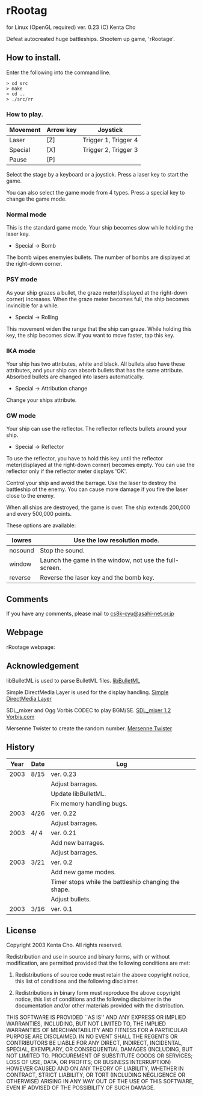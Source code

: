 
# rRootag #

for Linux (OpenGL required)
ver. 0.23
(C) Kenta Cho

Defeat autocreated huge battleships.
Shootem up game, 'rRootage'.


## How to install. ##

Enter the following into the command line.

```
> cd src
> make
> cd ..
> ./src/rr
```


### How to play. ###

| Movement | Arrow key | Joystick             |
| -------- | --------- | -------------------- |
| Laser    | [Z]       | Trigger 1, Trigger 4 |
| Special  | [X]       | Trigger 2, Trigger 3 |
| Pause    | [P]       |                      |

Select the stage by a keyboard or a joystick.
Press a laser key to start the game.

You can also select the game mode from 4 types.
Press a special key to change the game mode.

### Normal mode ###
This is the standard game mode.
Your ship becomes slow while holding the laser key.

- Special → Bomb

The bomb wipes enemyies bullets.
The number of bombs are displayed at the right-down corner.

### PSY mode ###
As your ship grazes a bullet,
the graze meter(displayed at the right-down corner) increases.
When the graze meter becomes full, the ship becomes invincible for a while.

- Special → Rolling

This movement widen the range that the ship can graze.
While holding this key, the ship becomes slow.
If you want to move faster, tap this key.

### IKA mode ###
Your ship has two attributes, white and black.
All bullets also have these attributes,
and your ship can absorb bullets that has the same attribute.
Absorbed bullets are changed into lasers automatically.

- Special → Attribution change

Change your ships attribute.

### GW mode ###
Your ship can use the reflector.
The reflector reflects bullets around your ship.

- Special → Reflector

To use the reflector,
you have to hold this key until
the reflector meter(displayed at the right-down corner) becomes empty.
You can use the reflector only if the reflector meter displays 'OK'.

Control your ship and avoid the barrage.
Use the laser to destroy the battleship of the enemy.
You can cause more damage if you fire the laser close to the enemy.

When all ships are destroyed, the game is over.
The ship extends 200,000 and every 500,000 points.

These options are available:

| lowres  | Use the low resolution mode.                            |
| ------- | ------------------------------------------------------- |
| nosound | Stop the sound.                                         |
| window  | Launch the game in the window, not use the full-screen. |
| reverse | Reverse the laser key and the bomb key.                 |


## Comments ##

If you have any comments, please mail to cs8k-cyu@asahi-net.or.jp


## Webpage ##

rRootage webpage: [](http://www.asahi-net.or.jp/~cs8k-cyu/windows/rr_e.html)


## Acknowledgement ##

libBulletML is used to parse BulletML files.
 [libBulletML](http://shinh.skr.jp/libbulletml/index_en.html)

Simple DirectMedia Layer is used for the display handling.
 [Simple DirectMedia Layer](http://www.libsdl.org/)

SDL_mixer and Ogg Vorbis CODEC to play BGM/SE.
 [SDL_mixer 1.2](http://www.libsdl.org/projects/SDL_mixer/)
 [Vorbis.com](http://www.vorbis.com/)

Mersenne Twister to create the random number.
 [Mersenne Twister](http://www.math.keio.ac.jp/matumoto/emt.html)


## History ##

| Year | Date | Log                                                  |
| ---- | ---- | ---------------------------------------------------- |
| 2003 | 8/15 | ver. 0.23                                            |
|      |      | Adjust barrages.                                     |
|      |      | Update libBulletML.                                  |
|      |      | Fix memory handling bugs.                            |
| 2003 | 4/26 | ver. 0.22                                            |
|      |      | Adjust barrages.                                     |
| 2003 | 4/ 4 | ver. 0.21                                            |
|      |      | Add new barrages.                                    |
|      |      | Adjust barrages.                                     |
| 2003 | 3/21 | ver. 0.2                                             |
|      |      | Add new game modes.                                  |
|      |      | Timer stops while the battleship changing the shape. |
|      |      | Adjust bullets.                                      |
| 2003 | 3/16 | ver. 0.1                                             |


## License ##


Copyright 2003 Kenta Cho. All rights reserved.

Redistribution and use in source and binary forms,
with or without modification, are permitted provided that
the following conditions are met:

 1. Redistributions of source code must retain the above copyright notice,
    this list of conditions and the following disclaimer.

 2. Redistributions in binary form must reproduce the above copyright notice,
    this list of conditions and the following disclaimer in the documentation
    and/or other materials provided with the distribution.

THIS SOFTWARE IS PROVIDED ``AS IS'' AND ANY EXPRESS OR IMPLIED WARRANTIES,
INCLUDING, BUT NOT LIMITED TO, THE IMPLIED WARRANTIES OF MERCHANTABILITY AND
FITNESS FOR A PARTICULAR PURPOSE ARE DISCLAIMED. IN NO EVENT SHALL
THE REGENTS OR CONTRIBUTORS BE LIABLE FOR ANY DIRECT, INDIRECT, INCIDENTAL,
SPECIAL, EXEMPLARY, OR CONSEQUENTIAL DAMAGES (INCLUDING, BUT NOT LIMITED TO,
PROCUREMENT OF SUBSTITUTE GOODS OR SERVICES; LOSS OF USE, DATA, OR PROFITS;
OR BUSINESS INTERRUPTION) HOWEVER CAUSED AND ON ANY THEORY OF LIABILITY,
WHETHER IN CONTRACT, STRICT LIABILITY, OR TORT (INCLUDING NEGLIGENCE OR
OTHERWISE) ARISING IN ANY WAY OUT OF THE USE OF THIS SOFTWARE, EVEN IF
ADVISED OF THE POSSIBILITY OF SUCH DAMAGE.
